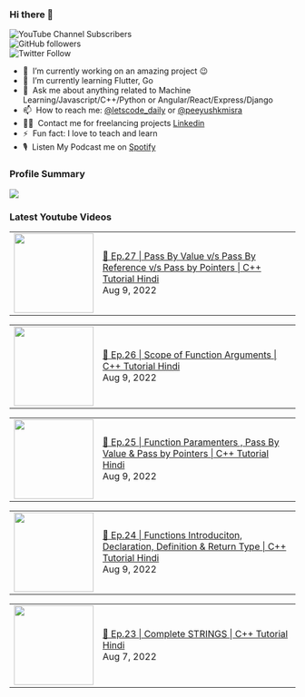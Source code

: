 ### Hi there 👋

![YouTube Channel Subscribers](https://img.shields.io/youtube/channel/subscribers/UCgmk1KXmrHXt_DO0kScyVmQ?style=social)  
![GitHub followers](https://img.shields.io/github/followers/misrapk?style=social)  
![Twitter Follow](https://img.shields.io/twitter/follow/peeyushkmisra?style=social)

- 🔭 &nbsp;I’m currently working on an amazing project :wink:
- 🌱 &nbsp;I’m currently learning Flutter, Go
- 💬 &nbsp;Ask me about anything related to Machine Learning/Javascript/C++/Python or Angular/React/Express/Django
- 📫 &nbsp;How to reach me: [@letscode_daily](https://www.instagram.com/letscode_daily/) or [@peeyushkmisra](https://www.instagram.com/peeyushkmisra/)
- 👨‍💻 &nbsp;Contact me for freelancing projects [Linkedin](https://www.linkedin.com/in/peeyushkmisra/)
- ⚡ &nbsp;Fun fact: I love to teach and learn
- 🎙 &nbsp;Listen My Podcast me on [Spotify](https://open.spotify.com/show/5HlTHA4yxnj56N1klajpQc)

### Profile Summary

![](https://github-profile-summary-cards.vercel.app/api/cards/profile-details?username=misrapk&theme=dracula)

### Latest Youtube Videos

<!-- YOUTUBE:START --><table><tr><td><a href="https://www.youtube.com/watch?v=YCAfjxgy2bA"><img width="140px" src="https://i.ytimg.com/vi/YCAfjxgy2bA/mqdefault.jpg"></a></td>
<td><a href="https://www.youtube.com/watch?v=YCAfjxgy2bA">🔴 Ep.27 | Pass By Value v/s Pass By Reference v/s Pass by Pointers | C++ Tutorial Hindi</a><br/>Aug 9, 2022</td></tr></table>
<table><tr><td><a href="https://www.youtube.com/watch?v=UtO3hW2Q5kc"><img width="140px" src="https://i.ytimg.com/vi/UtO3hW2Q5kc/mqdefault.jpg"></a></td>
<td><a href="https://www.youtube.com/watch?v=UtO3hW2Q5kc">🔴 Ep.26 | Scope of Function Arguments | C++ Tutorial Hindi</a><br/>Aug 9, 2022</td></tr></table>
<table><tr><td><a href="https://www.youtube.com/watch?v=4WaYtDUJcPk"><img width="140px" src="https://i.ytimg.com/vi/4WaYtDUJcPk/mqdefault.jpg"></a></td>
<td><a href="https://www.youtube.com/watch?v=4WaYtDUJcPk">🔴 Ep.25 | Function Paramenters , Pass By Value &amp; Pass by Pointers | C++ Tutorial Hindi</a><br/>Aug 9, 2022</td></tr></table>
<table><tr><td><a href="https://www.youtube.com/watch?v=rNK_u_aFiVc"><img width="140px" src="https://i.ytimg.com/vi/rNK_u_aFiVc/mqdefault.jpg"></a></td>
<td><a href="https://www.youtube.com/watch?v=rNK_u_aFiVc">🔴 Ep.24 | Functions Introduciton, Declaration, Definition &amp; Return Type | C++ Tutorial Hindi</a><br/>Aug 9, 2022</td></tr></table>
<table><tr><td><a href="https://www.youtube.com/watch?v=2Bwa-2PoACY"><img width="140px" src="https://i.ytimg.com/vi/2Bwa-2PoACY/mqdefault.jpg"></a></td>
<td><a href="https://www.youtube.com/watch?v=2Bwa-2PoACY">🔴 Ep.23 | Complete STRINGS | C++ Tutorial Hindi</a><br/>Aug 7, 2022</td></tr></table>
<!-- YOUTUBE:END -->
